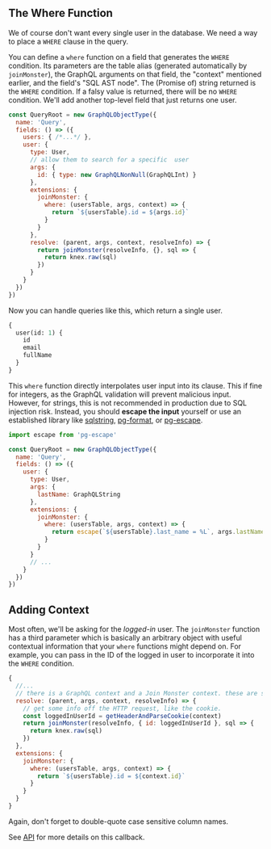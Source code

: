 ## The Where Function

We of course don't want every single user in the database.
We need a way to place a `WHERE` clause in the query.

You can define a `where` function on a field that generates the `WHERE` condition.
Its parameters are the table alias (generated automatically by `joinMonster`), the GraphQL arguments on that field, the "context" mentioned earlier, and the field's "SQL AST node".
The (Promise of) string returned is the `WHERE` condition.
If a falsy value is returned, there will be no `WHERE` condition.
We'll add another top-level field that just returns one user.

```javascript
const QueryRoot = new GraphQLObjectType({
  name: 'Query',
  fields: () => ({
    users: { /*...*/ },
    user: {
      type: User,
      // allow them to search for a specific  user
      args: {
        id: { type: new GraphQLNonNull(GraphQLInt) }
      },
      extensions: {
        joinMonster: {
          where: (usersTable, args, context) => {
            return `${usersTable}.id = ${args.id}`
          }
        }
      },
      resolve: (parent, args, context, resolveInfo) => {
        return joinMonster(resolveInfo, {}, sql => {
          return knex.raw(sql)
        })
      }
    }
  })
})
```

Now you can handle queries like this, which return a single user.

```graphql
{
  user(id: 1) {
    id
    email
    fullName
  }
}
```

This `where` function directly interpolates user input into its clause.
This if fine for integers, as the GraphQL validation will prevent malicious input.
However, for strings, this is not recommended in production due to SQL injection risk.
Instead, you should **escape the input** yourself or use an established library like [sqlstring](https://github.com/mysqljs/sqlstring), [pg-format](https://github.com/datalanche/node-pg-format), or [pg-escape](https://github.com/segmentio/pg-escape).

```javascript
import escape from 'pg-escape'

const QueryRoot = new GraphQLObjectType({
  name: 'Query',
  fields: () => ({
    user: {
      type: User,
      args: {
        lastName: GraphQLString
      },
      extensions: {
        joinMonster: {
          where: (usersTable, args, context) => {
            return escape(`${usersTable}.last_name = %L`, args.lastName)
          }
        }
      }
      // ...
    }
  })
})
```

## Adding Context

Most often, we'll be asking for the *logged-in* user.
The `joinMonster` function has a third parameter which is basically an arbitrary object with useful contextual information that your `where` functions might depend on.
For example, you can pass in the ID of the logged in user to incorporate it into the `WHERE` condition.

```javascript
{
  //...
  // there is a GraphQL context and a Join Monster context. these are separate!
  resolve: (parent, args, context, resolveInfo) => {
    // get some info off the HTTP request, like the cookie.
    const loggedInUserId = getHeaderAndParseCookie(context)
    return joinMonster(resolveInfo, { id: loggedInUserId }, sql => {
      return knex.raw(sql)
    })
  },
  extensions: {
    joinMonster: {
      where: (usersTable, args, context) => {
        return `${usersTable}.id = ${context.id}`
      }
    }
  }
}
```

Again, don't forget to double-quote case sensitive column names.

See [API](/API/#where) for more details on this callback.


